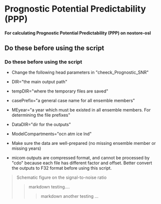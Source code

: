 
Prognostic Potential Predictability (PPP)
==========
#### For calculating Prognostic Potential Predictability (PPP) on nostore-osl ####

Do these before using the script
------

### Do these before using the script ###

*  Change the following head parameters in "cheeck_Prognostic_SNR"
  *  DIR="the main output path"
  *  tempDIR="where the temporary files are saved"
  *  casePrefix="a general case name for all ensemble members" 
  *  MEyear="a year which must be existed in all ensemble members. For determining the file prefixes" 
  *  DataDIR="dir for the outputs"

  *  ModelCompartments="ocn atm ice lnd"

* Make sure the data are well-prepared (no missing ensemble member or missing years)

* micom outputs are compressed format, and cannot be processed by "cdo" because each file has different factor and offset. Better convert the outputs to F32 format before using this script.


> Schematic figure on the signal-to-noise ratio 
>> markdown testing....
>>> markdown another testing ...
